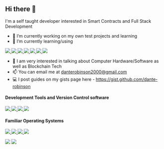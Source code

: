 ## Hi there 👋

I'm a self taught developer interested in Smart Contracts and Full Stack Development

- 🔭 I’m currently working on my own test projects and learning
- 🌱 I’m currently learning/using<br>
<p>
  <a href="https://soliditylang.org/">
    <img src="https://img.shields.io/badge/Solidity-363636?logo=Solidity&logoColor=FFFFFF&style=for-the-badge" />
  </a>
    <a href="https://reactjs.org/">
    <img src="https://img.shields.io/badge/React-61DAFB?logo=React&logoColor=FFFFFF&style=for-the-badge" />
  </a>
  <a href="https://nodejs.org/en/">
    <img src="https://img.shields.io/badge/Node.js-339933?logo=Node.js&logoColor=FFFFFF&style=for-the-badge" />   </a>
  <a href="https://www.javascript.com/">
    <img src="https://img.shields.io/badge/JavaScript-F7DF1E?logo=JavaScript&logoColor=000000&style=for-the-badge" />
  </a>
  <a href="https://html.spec.whatwg.org/">
    <img src="https://img.shields.io/badge/HTML-E34F26?logo=HTML5&logoColor=FFFFFF&style=for-the-badge" />
  </a>
  <a href="https://www.w3.org/TR/CSS/#css">
    <img src="https://img.shields.io/badge/CSS-1572B6?logo=CSS3&logoColor=FFFFFF&style=for-the-badge" />
  </a>
  </a>
  <a href="https://www.mongodb.com/">
    <img src="https://img.shields.io/badge/MongoDB-47A248?logo=MongoDB&logoColor=FFFFFF&style=for-the-badge" />
  </a>
</p>

- 💬 I am very interested in talking about Computer Hardware/Software as well as Blockchain Tech
- 📫 You can email me at danterobinson2000@gmail.com
- 💻 I post guides on my gists page here - https://gist.github.com/dante-robinson

#### Development Tools and Version Control software
<p>
  <a href="https://git-scm.com/">
    <img src="https://img.shields.io/badge/Git-F05032?logo=Git&logoColor=FFFFFF&style=for-the-badge" />
  </a>
    <a href="https://github.com/">
    <img src="https://img.shields.io/badge/GitHub-181717?logo=GitHub&logoColor=FFFFFF&style=for-the-badge" />
  </a>
  <a href="https://www.heroku.com/">
    <img src="https://img.shields.io/badge/Heroku-430098?logo=Heroku&logoColor=FFFFFF&style=for-the-badge" />   </a>
  <a href="https://atom.io/">
    <img src="https://img.shields.io/badge/Atom-66595C?logo=Atom&logoColor=FFFFFF&style=for-the-badge" />
  </a>
</p>

#### Familiar Operating Systems<br>
<p>
  <a href="https://www.linux.org/pages/download/">
    <img src="https://img.shields.io/badge/Linux-FCC624?logo=Linux&logoColor=000000&style=for-the-badge" />
  </a>
    <a href="https://www.apple.com/macos">
    <img src="https://img.shields.io/badge/macOS-000000?logo=Apple&logoColor=FFFFFF&style=for-the-badge" />
  </a>
  <a href="https://www.microsoft.com/en-us/windows?r=1">
    <img src="https://img.shields.io/badge/Windows-0078D6?logo=Windows&logoColor=FFFFFF&style=for-the-badge" />   </a>
  <a href="https://www.openbsd.org/">
    <img src="https://img.shields.io/badge/OpenBSD-F2CA30?logo=OpenBSD&logoColor=000000&style=for-the-badge" />
  </a>
</p>

<!--- Github commit stats --->
<img src="https://github-readme-stats.vercel.app/api?username=dante-robinson&count_private=true&theme=tokyonight&show_icons=true" />

<!--- Github top langauges used --->
<img src="https://github-readme-stats.vercel.app/api/top-langs/?username=dante-robinson&layout=compact&theme=tokyonight" />
